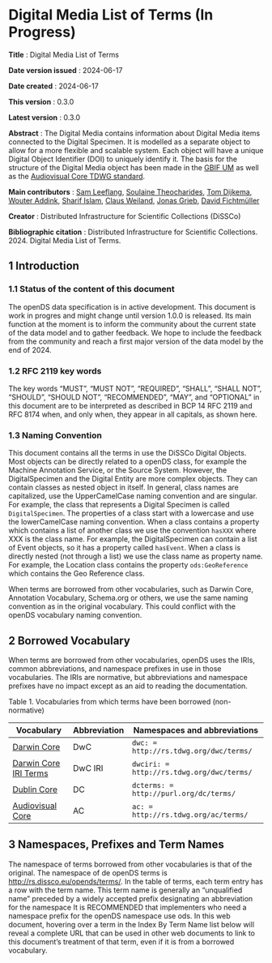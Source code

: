 # Digital Media List of Terms (In Progress)

**Title**
: Digital Media List of Terms

**Date version issued**
: 2024-06-17

**Date created**
: 2024-06-17

**This version**
: 0.3.0

**Latest version**
: 0.3.0

**Abstract**
: The Digital Media contains information about Digital Media items connected to the Digital Specimen.
It is modelled as a separate object to allow for a more flexible and scalable system.
Each object will have a unique Digital Object Identifier (DOI) to uniquely identify it.
The basis for the structure of the Digital Media object has been made in the [GBIF UM](https://www.gbif.org/composition/HjlTr705BctcnaZkcjRJq/gbif-new-data-model) as well as the [Audiovisual Core TDWG standard](https://ac.tdwg.org/termlist/).


**Main contributors**
: [Sam Leeflang](https://orcid.org/0000-0002-5669-2769), [Soulaine Theocharides](https://orcid.org/0000-0001-7573-4330), [Tom Dijkema](https://orcid.org/0000-0001-9790-9277), [Wouter Addink](https://orcid.org/0000-0002-3090-1761), [Sharif Islam](https://orcid.org/0000-0001-8050-0299), [Claus Weiland](https://orcid.org/0000-0003-0351-6523), [Jonas Grieb](https://orcid.org/0000-0002-8876-1722), [David Fichtmüller](https://orcid.org/0000-0002-0829-5849)

**Creator**
: Distributed Infrastructure for Scientific Collections (DiSSCo)

**Bibliographic citation**
: Distributed Infrastructure for Scientific Collections. 2024. Digital Media List of Terms.

## 1 Introduction <span id="1-introduction"></span>

### 1.1 Status of the content of this document <span id="11-status-of-the-content-of-this-document"></span>

The openDS data specification is in active development.
This document is work in progres and might change until version 1.0.0 is released.
Its main function at the moment is to inform the community about the current state of the data model and to gather
feedback.
We hope to include the feedback from the community and reach a first major version of the data model by the end of 2024.

### 1.2 RFC 2119 key words <span id="12-rfc-2119-key-words"></span>

The key words “MUST”, “MUST NOT”, “REQUIRED”, “SHALL”, “SHALL NOT”, “SHOULD”, “SHOULD NOT”, “RECOMMENDED”, “MAY”, and
“OPTIONAL” in this document are to be interpreted as described in BCP 14 RFC 2119 and RFC 8174 when, and only when, they
appear in all capitals, as shown here.

### 1.3 Naming Convention <span id="13-categories-of-terms"></span>

This document contains all the terms in use the DiSSCo Digital Objects.
Most objects can be directly related to a openDS class, for example the Machine Annotation Service, or the Source
System.
However, the DigitalSpecimen and the Digital Entity are more complex objects.
They can contain classes as nested object in itself.
In general, class names are capitalized, use the UpperCamelCase naming convention and are singular.
For example, the class that represents a Digital Specimen is called `DigitalSpecimen`.
The properties of a class start with a lowercase and use the lowerCamelCase naming convention.
When a class contains a property which contains a list of another class we use the convention `hasXXX` where XXX is the
class name.
For example, the DigitalSpecimen can contain a list of Event objects, so it has a property called `hasEvent`.
When a class is directly nested (not through a list) we use the class name as property name.
For example, the Location class contains the property `ods:GeoReference` which contains the Geo Reference class.

When terms are borrowed from other vocabularies, such as Darwin Core, Annotation Vocabulary, Schema.org or others, we
use the same naming convention as in the original vocabulary.
This could conflict with the openDS vocabulary naming convention.

## 2 Borrowed Vocabulary <span id="2-borrowed-vocabulary"></span>

When terms are borrowed from other vocabularies, openDS uses the IRIs, common abbreviations, and namespace prefixes in
use in those vocabularies. The IRIs are normative, but abbreviations and namespace prefixes have no impact except as an
aid to reading the documentation.

Table 1. Vocabularies from which terms have been borrowed (non-normative)

| Vocabulary                                                 | Abbreviation | Namespaces and abbreviations                                               |
|------------------------------------------------------------|--------------|----------------------------------------------------------------------------|
| [Darwin Core](https://dwc.tdwg.org/terms/)                 | DwC          | `dwc: = http://rs.tdwg.org/dwc/terms/`                                     |    
| [Darwin Core IRI Terms](https://dwc.tdwg.org/terms/)       | DwC IRI      | `dwciri: = http://rs.tdwg.org/dwc/terms/`                                  |                              
| [Dublin Core](http://dublincore.org/documents/dcmi-terms/) | DC           | `dcterms: = http://purl.org/dc/terms/`                                     |
| [Audiovisual Core](https://ac.tdwg.org/termlist/)          | AC           | `ac: = http://rs.tdwg.org/ac/terms/`                                       |

## 3 Namespaces, Prefixes and Term Names <span id="3-namespace-prefixes-term-names"></span>

The namespace of terms borrowed from other vocabularies is that of the original.
The namespace of de openDS terms is http://rs.dissco.eu/opends/terms/. In the table of terms, each term entry has a row
with the term name.
This term name is generally an “unqualified name” preceded by a widely accepted prefix designating an abbreviation for
the namespace It is RECOMMENDED that implementers who need a namespace prefix for the openDS namespace use ods.
In this web document, hovering over a term in the Index By Term Name list below will reveal a complete URL that can be
used in other web documents to link to this document’s treatment of that term, even if it is from a borrowed vocabulary. 
